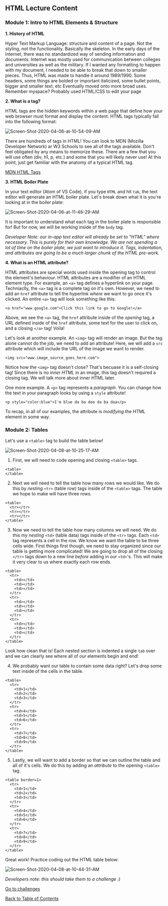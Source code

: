 ## HTML Lecture Content

### Module 1: Intro to HTML Elements & Structure ###
**1. History of HTML**

Hyper Text Markup Language: structure and content of a page. Not the styling, not the functionality. Basically the skeleton.
In the early days of the internet, there was no standardized way of sending information and documents. Internet was mostly used for communication between colleges and universities as well as the military. If I wanted any formatting to happen with my document, I needed to be able to break that down to smaller pieces. Thus, HTML was made to handle it around 1989/1990.
Some headers, some things are bolded or important italicized, some bullet points, bigger and smaller text, etc
Eventually moved onto more broad uses. Remember myspace? Probably used HTML/CSS to edit your page

**2. What is a tag?**

HTML tags are the hidden keywords within a web page that define how your web browser must format and display the content. HTML tags typically fall into the following format: 

<img src="https://i.ibb.co/68xfFyB/Screen-Shot-2020-04-06-at-10-54-09-AM.png" alt="Screen-Shot-2020-04-06-at-10-54-09-AM" border="0">

There are hundreds of tags in HTML! You can look to MDN (Mozilla Developer Network) ar W3 Schools to see all of the tags available. Don't feel obligated by any means to memorize these. There are a few that you will use often (div, h1, p, etc.) and some that you will likely never use! At this point, just get familiar with the anatomy of a typical HTML tag.

<a href= "https://developer.mozilla.org/en-US/docs/Web/HTML/Element" target="_blank"> MDN HTML Tags </a>

**3. HTML Boiler Plate**

In your text editor (Atom of VS Code), if you type `HTML` and hit `tab`, the text editor will generate an HTML boiler plate. Let's break down what it is you're looking at in the boiler plate: 

<img src="https://i.ibb.co/HgYhW3h/Screen-Shot-2020-04-06-at-11-46-29-AM.png" alt="Screen-Shot-2020-04-06-at-11-46-29-AM" border="0">

It is important to understand what each tag in the boiler plate is responsible for! But for now, we will be working inside of the `body` tag.

*Developer Note: our in-app text editor will already be set to "HTML" where necessary. This is purely for their own knowledge. We are not spending a lot of time on the boiler plate, we just want to introduce it. Tags, indentation, and attributes are going to be a much larger chunk of the HTML pre-work.*

**4. What is an HTML attribute?**

HTML attributes are special words used inside the opening tag to control the element's behaviour. HTML attributes are a modifier of an HTML element type. For example, an `<a>` tag defines a hyperlink on your page. Techniaclly, the `<a>` tag is a complete tag on it's own. However, we need to add an `href` attribute to tell the hyperlink _where_ we want to go once it's clicked. An entire `<a>` tag will look something like this:

```
<a href="www.google.com">Click this link to go to Google!</a>
```

Above, we see the `<a>` tag, the `href` attribute inside of the _opening_ tag, a URL defined inside of the `href` attribute, some text for the user to click on, and a closing `</a>` tag! Voila!

Let's look at another example. An `<img>` tag will render an image. But the tag alone cannot do the job, we need to add an attribute! Here, we will add a `src` attribute which will include the URL of the image we want to render. 

```
<img src="www.image_source_goes_here.com">
```

Notice how the `<img>` tag doesn't close? That's becuase it is a self-closing tag! Since there is no _inner HTML_ in an image, this tag doesn't required a closing tag. We will talk more about inner HTML later.

One more example. A `<p>` tag represents a _paragraph_. You can change how the text in your paragraph looks by using a `style` attribute!

```
<p style="color:blue">I'm blue da ba dee da ba daa</p>
```

To recap, in all of our examples, the attribute is _modifying_ the HTML element in some way.

### Module 2: Tables ###
Let's use a `<table>` tag to build the table below!

<img src="https://i.ibb.co/946kd1H/Screen-Shot-2020-04-08-at-10-25-17-AM.png" alt="Screen-Shot-2020-04-08-at-10-25-17-AM" border="0">

1. First, we will need to code opening and closing `<table>` tags.

```
<table>
</table>
```

2. Next we will need to tell the table how many rows we would like. We do this by _nesting_ `<tr>` (table row) tags inside of the `<table>` tags. The table we hope to make will have three rows.

```
<table>
  <tr></tr>
  <tr></tr> 
  <tr></tr>
</table>
```

3. Now we need to tell the table how many columns we will need. We do this my _nesting_ `<td>` (table data) tags inside of the `<tr>` tags. Each `<td>` tag represents a cell in the row. We know we want the table to be three cells wide. First things first though, we need to stay organized since our table is getting more complicated! We are going to drop all of the closing `</tr>` tags down to a new line _before_ adding in our `<td>`'s. This will make it very clear to us where exactly each row ends. 

```
<table>
  <tr>
    <td></td>
    <td></td>
    <td></td>
  </tr>
  <tr>
    <td></td>
    <td></td>
    <td></td>
  </tr> 
  <tr>
    <td></td>
    <td></td>
    <td></td>
  </tr>
</table>
```

Look how clean that is! Each nested section is indented a single `tab` over and we can clearly see where all of our elements begin and end!

4. We probably want our table to contain some data right? Let's drop some text inside of the cells in the table. 

```
<table>
  <tr>
    <td>1</td>
    <td>2</td>
    <td>3</td>
  </tr>
  <tr>
    <td>4</td>
    <td>5</td>
    <td>6</td>
  </tr> 
  <tr>
    <td>7</td>
    <td>8</td>
    <td>9</td>
  </tr>
</table>
```

5. Lastly, we will want to add a border so that we can outline the table and all of it's cells. We do this by adding an _attribute_ to the opening `<table>` tag.

```
<table border=1>
  <tr>
    <td>1</td>
    <td>2</td>
    <td>3</td>
  </tr>
  <tr>
    <td>4</td>
    <td>5</td>
    <td>6</td>
  </tr> 
  <tr>
    <td>7</td>
    <td>8</td>
    <td>9</td>
  </tr>
</table>
```

Great work! Practice coding out the HTML table below:

<img src="https://i.ibb.co/tm0kdJd/Screen-Shot-2020-04-08-at-10-44-31-AM.png" alt="Screen-Shot-2020-04-08-at-10-44-31-AM" border="0">

_Developers note: this should take them to a challenge :)_

<a href="https://github.com/rachaelstanislaw/learn-pre-work/blob/master/HTML/html_challenges.md">Go to challenges</a>

<a href="https://github.com/rachaelstanislaw/learn-pre-work">Back to Table of Contents</a>
